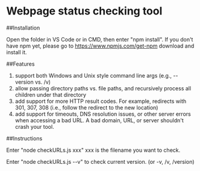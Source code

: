 # Webpage status checking tool

##Installation

Open the folder in VS Code or in CMD, then enter "npm install". If you don't have npm yet, please go to https://www.npmjs.com/get-npm download and install it.

##Features

1. support both Windows and Unix style command line args (e.g., --version vs. /v)
2. allow passing directory paths vs. file paths, and recursively process all children under that directory
3. add support for more HTTP result codes. For example, redirects with 301, 307, 308 (i.e., follow the redirect to the new location)
4. add support for timeouts, DNS resolution issues, or other server errors when accessing a bad URL. A bad domain, URL, or server shouldn't crash your tool.

##Instructions

Enter "node checkURLs.js xxx" xxx is the filename you want to check.

Enter "node checkURLs.js --v" to check current version. (or -v, /v, /version)





